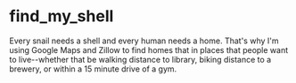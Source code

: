 # find_my_shell
Every snail needs a shell and every human needs a home. That's why I'm using Google Maps and Zillow to find homes that in places that people want to live--whether that be walking distance to library, biking distance to a brewery, or within a 15 minute drive of a gym. 
